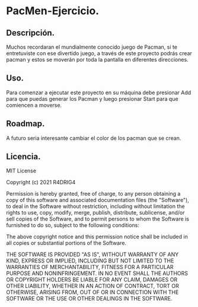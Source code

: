 # PacMen-Ejercicio.
## Descripción.
Muchos recordaran el mundialmente conocido juego de Pacman, si te entretuviste con ese divertido juego, a través de este proyecto podrás crear pacman y estos se moverán por toda la pantalla en diferentes direcciones.
## Uso.
Para comenzar a ejecutar este proyecto en su máquina debe presionar Add para que puedas generar los Pacman y luego presionar Start para que comiencen a moverse.
## Roadmap.
A futuro seria interesante cambiar el color de los pacman que se crean.
## Licencia.
MIT License

Copyright (c) 2021 R4DRIG4

Permission is hereby granted, free of charge, to any person obtaining a copy
of this software and associated documentation files (the "Software"), to deal
in the Software without restriction, including without limitation the rights
to use, copy, modify, merge, publish, distribute, sublicense, and/or sell
copies of the Software, and to permit persons to whom the Software is
furnished to do so, subject to the following conditions:

The above copyright notice and this permission notice shall be included in all
copies or substantial portions of the Software.

THE SOFTWARE IS PROVIDED "AS IS", WITHOUT WARRANTY OF ANY KIND, EXPRESS OR
IMPLIED, INCLUDING BUT NOT LIMITED TO THE WARRANTIES OF MERCHANTABILITY,
FITNESS FOR A PARTICULAR PURPOSE AND NONINFRINGEMENT. IN NO EVENT SHALL THE
AUTHORS OR COPYRIGHT HOLDERS BE LIABLE FOR ANY CLAIM, DAMAGES OR OTHER
LIABILITY, WHETHER IN AN ACTION OF CONTRACT, TORT OR OTHERWISE, ARISING FROM,
OUT OF OR IN CONNECTION WITH THE SOFTWARE OR THE USE OR OTHER DEALINGS IN THE
SOFTWARE.
